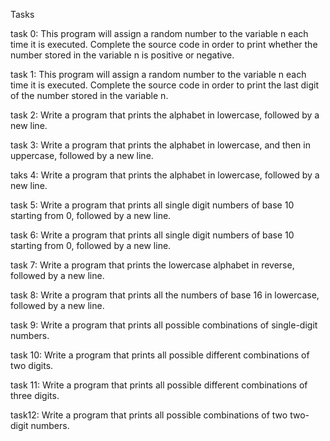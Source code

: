 Tasks

task 0:
This program will assign a random number to the variable n each time it is executed. Complete the source code in order to print whether the number stored in the variable n is positive or negative.

task 1:
This program will assign a random number to the variable n each time it is executed. Complete the source code in order to print the last digit of the number stored in the variable n.

task 2:
Write a program that prints the alphabet in lowercase, followed by a new line.

task 3:
Write a program that prints the alphabet in lowercase, and then in uppercase, followed by a new line.

taks 4:
Write a program that prints the alphabet in lowercase, followed by a new line.

task 5:
Write a program that prints all single digit numbers of base 10 starting from 0, followed by a new line.

task 6:
Write a program that prints all single digit numbers of base 10 starting from 0, followed by a new line.

task 7:
Write a program that prints the lowercase alphabet in reverse, followed by a new line.

task 8:
Write a program that prints all the numbers of base 16 in lowercase, followed by a new line.

task 9:
Write a program that prints all possible combinations of single-digit numbers.

task 10:
Write a program that prints all possible different combinations of two digits.

task 11:
Write a program that prints all possible different combinations of three digits.

task12:
Write a program that prints all possible combinations of two two-digit numbers.
